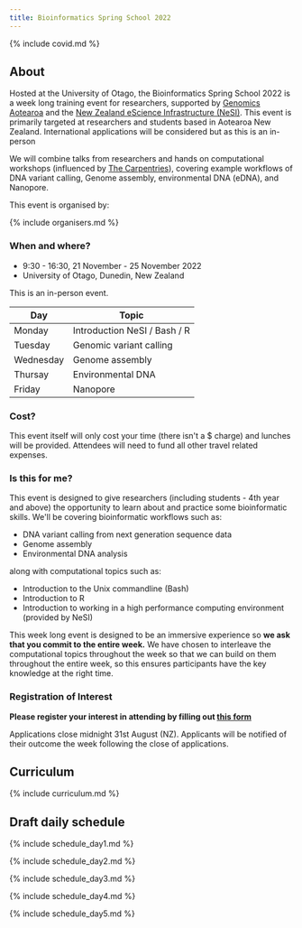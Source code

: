 ```yaml
---
title: Bioinformatics Spring School 2022
---
```


{% include covid.md %}

## About

Hosted at the University of Otago, the Bioinformatics Spring School 2022 is a week long training event for researchers, supported by [Genomics Aotearoa](https://www.genomics-aotearoa.org.nz) and the [New Zealand eScience Infrastructure (NeSI)](https://www.nesi.org.nz). This event is primarily targeted at researchers and students based in Aotearoa New Zealand. International applications will be considered but as this is an in-person

We will combine talks from researchers and hands on computational workshops (influenced by [The Carpentries](https://www.carpentries.org)), covering example workflows of DNA variant calling, Genome assembly, environmental DNA (eDNA), and Nanopore.


This event is organised by:

{% include organisers.md %}



### When and where?

- 9:30 - 16:30, 21 November - 25 November 2022
- University of Otago, Dunedin, New Zealand

This is an in-person event.


Day | Topic
---|---
Monday | Introduction NeSI / Bash / R
Tuesday | Genomic variant calling
Wednesday | Genome assembly
Thursay | Environmental DNA
Friday | Nanopore

### Cost?

This event itself will only cost your time (there isn't a $ charge) and lunches will be provided. Attendees will need to fund all other travel related expenses.

### Is this for me?

This event is designed to give researchers (including students - 4th year and above) the opportunity to learn about and practice some bioinformatic skills. We'll be covering bioinformatic workflows such as:

- DNA variant calling from next generation sequence data
- Genome assembly
- Environmental DNA analysis

along with computational topics such as:

- Introduction to the Unix commandline (Bash)
- Introduction to R
- Introduction to working in a high performance computing environment (provided by NeSI)

This week long event is designed to be an immersive experience so **we ask that you commit to the entire week.** We have chosen to interleave the computational topics throughout the week so that we can build on them throughout the entire week, so this ensures participants have the key knowledge at the right time.


### Registration of Interest


**Please register your interest in attending by filling out [this form](https://docs.google.com/forms/d/e/1FAIpQLSdoslCWhRq2qEj1CMLANPP1KQxOGaPZQLKSi8THoQQyNNMErA/viewform?usp=sf_link)**

Applications close midnight 31st August (NZ). Applicants will be notified of their outcome the week following the close of applications.


## Curriculum

{% include curriculum.md %}




## Draft daily schedule

{% include schedule_day1.md %}

{% include schedule_day2.md %}

{% include schedule_day3.md %}

{% include schedule_day4.md %}

{% include schedule_day5.md %}

